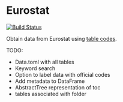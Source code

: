 # Eurostat

[![Build Status](https://github.com/jfb-h/Eurostat.jl/actions/workflows/CI.yml/badge.svg?branch=main)](https://github.com/jfb-h/Eurostat.jl/actions/workflows/CI.yml?query=branch%3Amain)

Obtain data from Eurostat using [table codes](https://ec.europa.eu/eurostat/databrowser/bulk?lang=en&selectedTab=dataCollection).

TODO:

- Data.toml with all tables
- Keyword search
- Option to label data with official codes
- Add metadata to DataFrame
- AbstractTree representation of toc
- tables associated with folder
